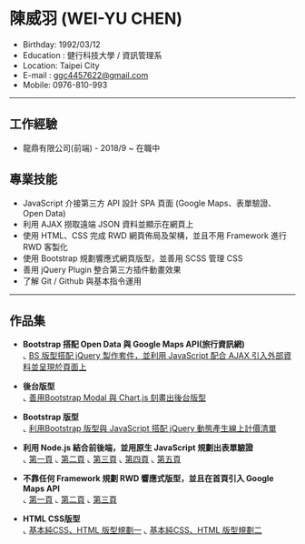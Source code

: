 # 陳威羽 (WEI-YU CHEN)
- Birthday: 1992/03/12
- Education : 健行科技大學 / 資訊管理系
- Location: Taipei City
- E-mail : ggc4457622@gmail.com
- Mobile: 0976-810-993
<hr>

## 工作經驗
- 龍鼎有限公司(前端) - 2018/9 ~ 在職中

## 專業技能
- JavaScript 介接第三方 API 設計 SPA 頁面 (Google Maps、表單驗證、Open Data)
- 利用 AJAX 撈取遠端 JSON 資料並顯示在網頁上
- 使用 HTML、CSS 完成 RWD 網頁佈局及架構，並且不用 Framework 進行 RWD 客製化
- 使用 Bootstrap 規劃響應式網頁版型，並善用 SCSS 管理 CSS
- 善用 jQuery Plugin 整合第三方插件動畫效果
- 了解 Git / Github 與基本指令運用
<hr>

## 作品集
- <b>Bootstrap 搭配 Open Data 與 Google Maps API(旅行資訊網)</b><br>
  ⌞ <a href="https://wei4457622.github.io/bootstrap-api/" target="_blank">BS 版型搭配 jQuery 製作套件，並利用 JavaScript 配合 AJAX 引入外部資料並呈現於頁面上</a>

- <b>後台版型</b><br>
  ⌞ <a href="https://wei4457622.github.io/ordersystem/index.html" target="_blank">善用Bootstrap Modal 與 Chart.js 刻畫出後台版型</a>

- <b>Bootstrap 版型</b><br>
  ⌞ <a href="https://wei4457622.github.io/source1/" target="_blank">利用Bootstrap 版型與 JavaScript 搭配 jQuery 動態產生線上計價清單</a>

- <b>利用 Node.js 結合前後端，並用原生 JavaScript 規劃出表單驗證</b><br>
  ⌞ <a href="https://wei4457622.github.io/invaildForm/public/index.html" target="_blank">第一頁</a>
  ⌞ <a href="https://wei4457622.github.io/invaildForm/public/step2.html" target="_blank">第二頁</a>
  ⌞ <a href="https://wei4457622.github.io/invaildForm/public/step3.html" target="_blank">第三頁</a>
  ⌞ <a href="https://wei4457622.github.io/invaildForm/public/step4.html" target="_blank">第四頁</a>
  ⌞ <a href="https://wei4457622.github.io/invaildForm/public/step5.html" target="_blank">第五頁</a>

- <b>不靠任何 Framework 規劃 RWD 響應式版型，並且在首頁引入 Google Maps API</b><br>
  ⌞ <a href="https://wei4457622.github.io/RWD/" target="_blank">第一頁</a>
  ⌞ <a href="https://wei4457622.github.io/RWD/order.html" target="_blank">第二頁</a>
  ⌞ <a href="https://wei4457622.github.io/RWD/login.html" target="_blank">第三頁</a>

- <b>HTML CSS版型</b><br>
⌞ <a href="https://wei4457622.github.io/wei0808/" target="_blank">基本純CSS、HTML 版型規劃一</a>
⌞ <a href="https://wei4457622.github.io/wei0809/" target="_blank">基本純CSS、HTML 版型規劃二</a>












